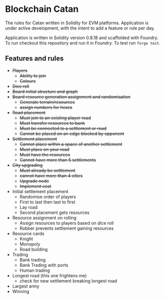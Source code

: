 # Blockchain Catan

The rules for Catan written in Solidity for EVM platforms. Application is under active development, with the intent to add a feature or rule per day.

Application is written in Solidity version 0.8.18 and scaffolded with Foundry. To run checkout this repository and run it in Foundry. To test run `forge test`.

## Features and rules

- ~~Players~~
  - ~~Ability to join~~
  - ~~Colours~~
- ~~Dice roll~~
- ~~Board initial structure and graph~~
- ~~Board resource generation assignment and randomisation~~
  - ~~Generate terrain/resources~~
  - ~~assign numbers for hexes~~
- ~~Road placement~~
  - ~~Must join to an existing player road~~
  - ~~Must transfer resources to bank~~
  - ~~Must be connected to a settlement or road~~
  - ~~Cannot be placed on an edge blocked by opponent~~
- ~~Settlement placement~~
  - ~~Cannot place within a space of another settlement~~
  - ~~Must place on your road~~
  - ~~Must have the resources~~
  - ~~Cannot have more than 5 settlements~~
- ~~City upgrading~~
  - ~~Must already be settlement~~
  - ~~cannot have more than 4 cities~~
  - ~~Upgrade node~~
  - ~~Implement cost~~
- Initial settlement placement
  - Randomise order of players
  - First to last then last to first
  - Lay road
  - Second placement gets resources
- Resource assignment on rolling
  - Assign resources to players based on dice roll
  - Robber prevents settlement gaining resources
- Resource cards
  - Knight
  - Monopoly
  - Road building
- Trading
  - Bank trading
  - Bank Trading with ports
  - Human trading
- Longest road (this one frightens me)
  - check for new settlement breaking longest road
- Largest army
- Winning
